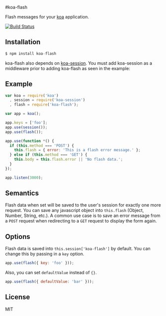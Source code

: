 #koa-flash

Flash messages for your [koa](https://github.com/koajs/koa) application.

[![Build Status](https://travis-ci.org/rickharrison/koa-flash.svg?branch=master)](https://travis-ci.org/rickharrison/koa-flash)

## Installation

```js
$ npm install koa-flash
```

koa-flash also depends on [koa-session](https://github.com/koajs/session). You must add koa-session as a middleware prior to adding koa-flash as seen in the example:

## Example

```js
var koa = require('koa')
  , session = require('koa-session')
  , flash = require('koa-flash');

var app = koa();

app.keys = ['foo'];
app.use(session());
app.use(flash());

app.use(function *() {
  if (this.method === 'POST') {
    this.flash = { error: 'This is a flash error message.' };
  } else if (this.method === 'GET') {
    this.body = this.flash.error || 'No flash data.';
  }
});

app.listen(3000);
```

## Semantics

Flash data when set will be saved to the user's session for exactly one more request. You can save any javascript object into `this.flash` (Object, Number, String, etc.). A common use case is to save an error message from a `POST` request when redirecting to a `GET` request to display the form again.

## Options

Flash data is saved into `this.session['koa-flash']` by default. You can change this by passing in a `key` option.

```js
app.use(flash({ key: 'foo' }));
```

Also, you can set `defaultValue` instead of `{}`.

```js
app.use(flash({ defaultValue: 'bar' }));
```

## License

MIT
